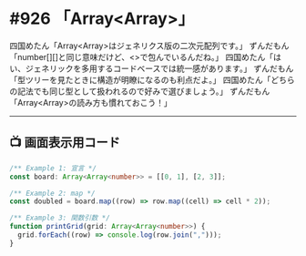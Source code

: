 # #926 「Array<Array<number>>」

四国めたん「Array<Array<number>>はジェネリクス版の二次元配列です。」
ずんだもん「number[][]と同じ意味だけど、<>で包んでいるんだね。」
四国めたん「はい、ジェネリックを多用するコードベースでは統一感があります。」
ずんだもん「型ツリーを見たときに構造が明瞭になるのも利点だよ。」
四国めたん「どちらの記法でも同じ型として扱われるので好みで選びましょう。」
ずんだもん「Array<Array<number>>の読み方も慣れておこう！」

---

## 📺 画面表示用コード

```typescript
/** Example 1: 宣言 */
const board: Array<Array<number>> = [[0, 1], [2, 3]];

/** Example 2: map */
const doubled = board.map((row) => row.map((cell) => cell * 2));

/** Example 3: 関数引数 */
function printGrid(grid: Array<Array<number>>) {
  grid.forEach((row) => console.log(row.join(",")));
}
```
